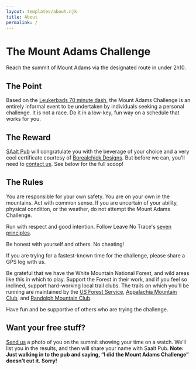 ```yaml
---
layout: templates/about.njk
title: About
permalink: /
---
```

# The Mount Adams Challenge

Reach the summit of Mount Adams via the designated route in under 2h10.

## The Point

Based on the [Leukerbads 70 minute dash](http://runthealps.com/blog/leukerbads-70-minute-dash), the Mount Adams Challenge is an entirely informal event to be undertaken by individuals seeking a personal challenge. It is not a race. Do it in a low-key, fun way on a schedule that works for you.

## The Reward

[SAalt Pub](https://www.libbysbistro.org/) will congratulate you with the beverage of your choice and a very cool certificate courtesy of [Borealchick Designs](https://kellishedd.carbonmade.com/). But before we can, you’ll need to [contact us](/contact/). See below for the full scoop!

## The Rules

You are responsible for your own safety. You are on your own in the mountains. Act with common sense. If you are uncertain of your ability, physical condition, or the weather, do not attempt the Mount Adams Challenge.

Run with respect and good intention. Follow Leave No Trace's [seven principles](https://lnt.org/learn/7-principles).

Be honest with yourself and others. No cheating!

If you are trying for a fastest-known time for the challenge, please share a GPS log with us.

Be grateful that we have the White Mountain National Forest, and wild areas like this in which to play. Support the Forest in their work, and if you feel so inclined, support hard-working local trail clubs. The trails on which you'll be running are maintained by the [US Forest Service](http://www.fs.usda.gov/whitemountain), [Appalachia Mountain Club](http://www.outdoors.org), and [Randolph Mountain Club](http://www.randolphmountainclub.org).

Have fun and be supportive of others who are trying the challenge.

## Want your free stuff? 

[Send us](/contact/) a photo of you on the summit showing your time on a watch. We’ll list you in the results, and then will share your name with Saalt Pub. **Note: Just walking in to the pub and saying, “I did the Mount Adams Challenge” doesn’t cut it. Sorry!**